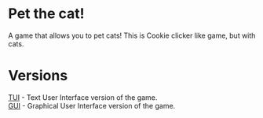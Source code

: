 # Pet the cat!
A game that allows you to pet cats!
This is Cookie clicker like game, but with cats.

# Versions
[TUI](https://github.com/Pet-the-cat/pet_the_cat_tui) - Text User Interface version of the game.  
[GUI](https://github.com/Pet-the-cat/pet_the_cat_gui) - Graphical User Interface version of the game.
